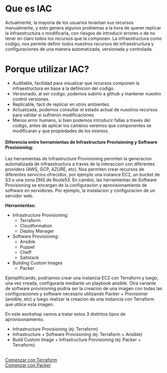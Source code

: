 # Que es IAC
Actualmente, la mayoria de los usuarios levantan sus recursos manualmente, y esto genera algunos problemas a la hora de querer replicar la infraestructura o modificarla, con riesgos de introducir errores o de no tener en claro todos los recursos que la componen.
La infraestructura como codigo, nos permite definir todos nuestros recursos de infraestructura y configuraciones de una manera automatizada, versionada y controlada.

# Porque utilizar IAC?
   * Auditable, facilidad para visualizar que recursos componen la infraestructura en base a la definicion del codigo.
   * Versionado, al ser codigo, podemos subirlo a github y mantener nuestro control versiones.
   * Replicable, facil de replicar en otros ambientes.
   * Actualizada, podemos consultar el estado actual de nuestros recursos para validar si sufrieron modificaciones.
   * Menos error humano, si bien podemos introducir fallas a traves del codigo, antes de aplicar los cambios veremos que componentes se modificaran y que propiedades de los mismos.


#### Diferencia entre herramientas de Infrastructure Provisioning y Software Provisioning:
Las herramientas de Infrastructure Provisioning permiten la generacion automatizada de infraestructura a traves de la interaccion con diferentes providers (AWS, GCP, AZURE, etc). Nos permiten crear recursos de diferentes servicios ofrecidos, por ejemplo una instance EC2, un bucket de S3 o una zona DNS de Route53.
En cambio, las herramientas de Software Provisioning se encargan de la configuracion y aprovisionamiento de software en servidores. Por ejemplo, la instalacion y configuracion de un servidor web.

**Herramientas:**
   * Infrastructure Provisioning:
        + Terraform
        + Cloudformation
        + Deploy Manager
   * Software Provisioning:
        + Ansible
        + Puppet
        + Cheff 
        + Saltstack
   * Building Custom Images
        + Packer

Ejemplificando, podriamos crear una instancia EC2 con Terraform y luego, una vez creada, configurarla mediante un playbook ansible.
Otra variante de software provisioning podria ser la creacion de una imagen con todas las configuraciones y software necesario utilizando Packer + Provisioner (ansible, etc) y luego realizar la creacion de una instancia con Terraform que utilice esta imagen.

En este workshop vamos a tratar estos 3 distintos tipos de aprovisionamiento.
  * Infrastructure Provisioning (ej: Terraform)
  * Infrastructure + Software Provisioning (ej: Terraform + Ansible)
  * Build Custom Image + Infrastructure Provisioning (ej: Packer + Terraform).

<br/>
<a href="https://github.com/lpcalisi/cloudsec-workshop-iac/tree/master/terraform">Comenzar con Terraform</a>
<br/>
<a href="https://github.com/lpcalisi/cloudsec-workshop-iac/tree/master/packer">Comenzar con Packer</a>

